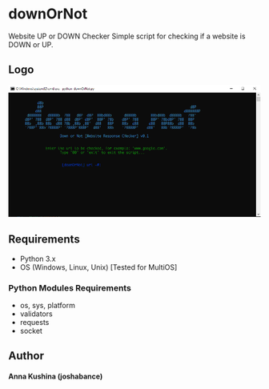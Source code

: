 # downOrNot
Website UP or DOWN Checker
Simple script for checking if a website is DOWN or UP.

## Logo
![downOrNot Logo](/logo.png)

## Requirements
* Python 3.x
* OS (Windows, Linux, Unix) [Tested for MultiOS]
### Python Modules Requirements
* os, sys, platform
* validators
* requests
* socket

## Author
#### Anna Kushina (joshabance)
